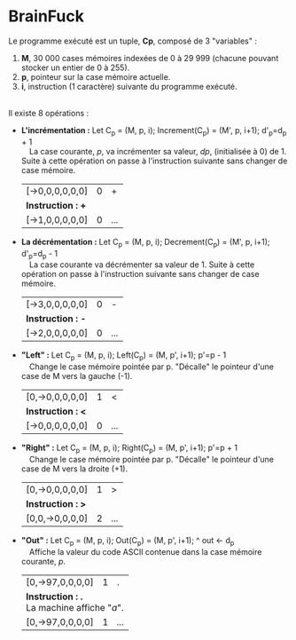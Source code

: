 <h1>BrainFuck</h1>

Le programme exécuté est un tuple, <strong>Cp</strong>, composé de 3 "variables" :
<ol>
	<li><strong>M</strong>, 30 000 cases mémoires indexées de 0 à 29 999 (chacune pouvant stocker un entier de 0 à 255).</li>
 	<li><strong>p</strong>, pointeur sur la case mémoire actuelle.</li>
	<li><strong>i</strong>, instruction (1 caractère) suivante du programme exécuté.</li>
</ol>
<br/>
Il existe 8 opérations :
<ul>
	<li><b>L'incrémentation :</b> Let C<SUB>p</SUB> = (M, p, i); Increment(C<SUB>p</SUB>) = (M', p, i+1); d'<SUB>p</SUB>=d<SUB>p</SUB> + 1<br/>
		 &emsp;La case courante, <em>p</em>, va incrémenter sa valeur, <em>dp</em>, (initialisée à 0) de 1. Suite à cette opération on passe à l'instruction suivante sans changer de case mémoire.
		<table>
			<tr>
				<td>[&rarr;0,0,0,0,0,0]</td><td>0</td><td>+</td>
			</tr>
			<tr>
				<td colspan="3"><b>Instruction : +</b></td>
			</tr>
			<tr>
				<td>[&rarr;1,0,0,0,0,0]</td><td>0</td><td><em>...</em></td>
			</tr>
		</table>
		</li>
	<li><b>La décrémentation :</b> Let C<SUB>p</SUB> = (M, p, i); Decrement(C<SUB>p</SUB>) = (M', p, i+1); d'<SUB>p</SUB>=d<SUB>p</SUB> - 1<br/>
		&emsp;La case courante va décrémenter sa valeur de 1. Suite à cette opération on passe à l'instruction suivante sans changer de case mémoire.
		<table>
			<tr>
				<td>[&rarr;3,0,0,0,0,0]</td><td>0</td><td>-</td>
			</tr>
			<tr>
				<td colspan="3"><b>Instruction : -</b></td>
			</tr>
			<tr>
				<td>[&rarr;2,0,0,0,0,0]</td><td>0</td><td><em>...</em></td>
			</tr>
		</table>
		</li>
	<li><b>"Left" :</b> Let C<SUB>p</SUB> = (M, p, i); Left(C<SUB>p</SUB>) = (M, p', i+1); p'=p - 1<br/>
		&emsp;Change le case mémoire pointée par p. "Décalle" le pointeur d'une case de M vers la gauche (-1).
		<table>
			<tr>
				<td>[0,&rarr;0,0,0,0,0]</td><td>1</td><td><</td>
			</tr>
			<tr>
				<td colspan="3"><b>Instruction : <</b></td>
			</tr>
			<tr>
				<td>[&rarr;0,0,0,0,0,0]</td><td>0</td><td><em>...</em></td>
			</tr>
		</table>
		</li>
	<li><b>"Right" :</b> Let C<SUB>p</SUB> = (M, p, i); Right(C<SUB>p</SUB>) = (M, p', i+1); p'=p + 1<br/>
		&emsp;Change le case mémoire pointée par p. "Décalle" le pointeur d'une case de M vers la droite (+1).
		<table>
			<tr>
				<td>[0,&rarr;0,0,0,0,0]</td><td>1</td><td>></td>
			</tr>
			<tr>
				<td colspan="3"><b>Instruction : ></b></td>
			</tr>
			<tr>
				<td>[0,0,&rarr;0,0,0,0]</td><td>2</td><td><em>...</em></td>
			</tr>
		</table>
		</li>
	<li><b>"Out" :</b> Let C<SUB>p</SUB> = (M, p, i); Out(C<SUB>p</SUB>) = (M, p', i+1); ^ out &larr; d<SUB>p</SUB><br/>
		&emsp;Affiche la valeur du code ASCII contenue dans la case mémoire courante, <em>p</em>.
		<table>
			<tr>
				<td>[0,&rarr;97,0,0,0,0]</td><td>1</td><td>.</td>
			</tr>
			<tr>
				<td colspan="3"><b>Instruction : .</b><br/>La machine affiche "<em>a</em>".</td>
			</tr>
			<tr>
				<td>[0,&rarr;97,0,0,0,0]</td><td>1</td><td><em>...</em></td>
			</tr>
		</table>
		</li>
</ul>

	